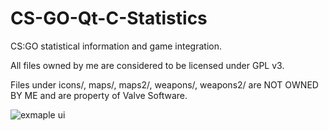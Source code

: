 # CS-GO-Qt-C-Statistics
CS:GO statistical information and game integration.

All files owned by me are considered to be licensed under GPL v3.

Files under icons/, maps/, maps2/, weapons/, weapons2/ are NOT OWNED BY ME and are property of Valve Software.

![exmaple ui](http://danieljon.es/posts/media/post37_1.png)

